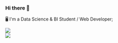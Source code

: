 
### Hi there 👋

🖥️ I'm a Data Science & BI Student / Web Developer;

![](https://github-readme-stats.vercel.app/api?username=mashateayoub&theme=dark&hide_border=false&include_all_commits=false&count_private=false)
<br/>
![](https://github-readme-streak-stats.herokuapp.com/?user=mashateayoub&theme=dark&hide_border=false)

